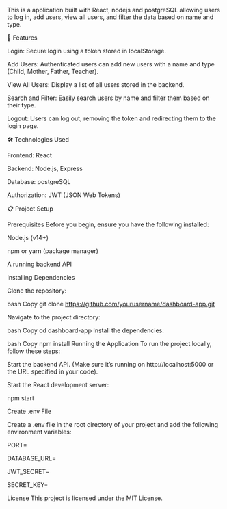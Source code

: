 
This is a  application built with React, nodejs and postgreSQL allowing users to log in, add users, view all users, and filter the data based on name and type.

🚀 Features

Login: Secure login using a token stored in localStorage.

Add Users: Authenticated users can add new users with a name and type (Child, Mother, Father, Teacher).

View All Users: Display a list of all users stored in the backend.

Search and Filter: Easily search users by name and filter them based on their type.

Logout: Users can log out, removing the token and redirecting them to the login page.


🛠 Technologies Used

Frontend: React

Backend: Node.js, Express

Database: postgreSQL

Authorization: JWT (JSON Web Tokens)

📋 Project Setup

Prerequisites
Before you begin, ensure you have the following installed:

Node.js (v14+)

npm or yarn (package manager)

A running backend API

Installing Dependencies

Clone the repository:

bash
Copy
git clone https://github.com/yourusername/dashboard-app.git

Navigate to the project directory:

bash
Copy
cd dashboard-app
Install the dependencies:

bash
Copy
npm install
Running the Application
To run the project locally, follow these steps:

Start the backend API. (Make sure it’s running on http://localhost:5000 or the URL specified in your code).

Start the React development server:


npm start

Create .env File

Create a .env file in the root directory of your project and add the following environment variables:

PORT=

DATABASE_URL=

JWT_SECRET=

SECRET_KEY=



License
This project is licensed under the MIT License.
